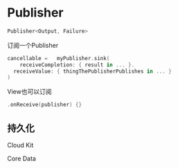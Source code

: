 # Publisher

```swift
Publisher<Output, Failure> 
```

订阅一个Publisher

```swift
cancellable = 	myPublisher.sink(
    receiveCompletion: { result in ... }.
  receiveValue: { thingThePublisherPublishes in ... }
)
```

View也可以订阅

```swift
.onReceive(publisher) {}
```



 ## 持久化

Cloud Kit

 Core Data